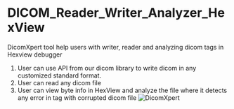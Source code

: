# DICOM_Reader_Writer_Analyzer_HexView
DicomXpert tool help users with writer, reader and analyzing dicom tags in Hexview debugger 
1. User can use API from our dicom library to write dicom in any customized standard format.
2. User can read any dicom file
3. User can view byte info in HexView and analyze the file where it detects any error in tag with corrupted dicom file 
![DicomXpert](https://github.com/user-attachments/assets/f3e18cc9-84c5-4497-acf7-27c1bd8fef52)
